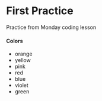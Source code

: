 # First Practice

Practice from Monday coding lesson

#### Colors
- orange
- yellow
- pink
- red
- blue
- violet
- green